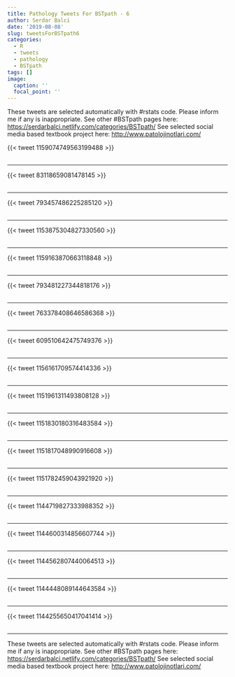 ```yaml
---
title: Pathology Tweets For BSTpath - 6
author: Serdar Balci
date: '2019-08-08'
slug: tweetsForBSTpath6
categories:
  - R
  - tweets
  - pathology
  - BSTpath
tags: []
image:
  caption: ''
  focal_point: ''
---
```



These tweets are selected automatically with #rstats code. Please inform me if any is inappropriate.
See other #BSTpath pages here: https://serdarbalci.netlify.com/categories/BSTpath/ 
See selected social media based textbook project here: http://www.patolojinotlari.com/

{{< tweet 1159074749563199488 >}}
<br>
<br>
<hr>
{{< tweet 83118659081478145 >}}
<br>
<br>
<hr>
{{< tweet 793457486225285120 >}}
<br>
<br>
<hr>
{{< tweet 1153875304827330560 >}}
<br>
<br>
<hr>
{{< tweet 1159163870663118848 >}}
<br>
<br>
<hr>
{{< tweet 793481227344818176 >}}
<br>
<br>
<hr>
{{< tweet 763378408646586368 >}}
<br>
<br>
<hr>
{{< tweet 609510642475749376 >}}
<br>
<br>
<hr>
{{< tweet 1156161709574414336 >}}
<br>
<br>
<hr>
{{< tweet 1151961311493808128 >}}
<br>
<br>
<hr>
{{< tweet 1151830180316483584 >}}
<br>
<br>
<hr>
{{< tweet 1151817048990916608 >}}
<br>
<br>
<hr>
{{< tweet 1151782459043921920 >}}
<br>
<br>
<hr>
{{< tweet 1144719827333988352 >}}
<br>
<br>
<hr>
{{< tweet 1144600314856607744 >}}
<br>
<br>
<hr>
{{< tweet 1144562807440064513 >}}
<br>
<br>
<hr>
{{< tweet 1144448089144643584 >}}
<br>
<br>
<hr>
{{< tweet 1144255650417041414 >}}
<br>
<br>
<hr>


These tweets are selected automatically with #rstats code. Please inform me if any is inappropriate.
See other #BSTpath pages here: https://serdarbalci.netlify.com/categories/BSTpath/ 
See selected social media based textbook project here: http://www.patolojinotlari.com/
